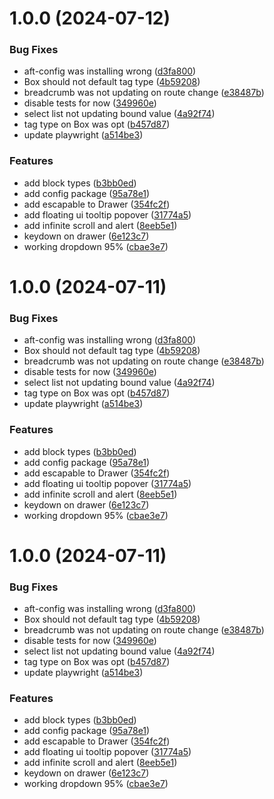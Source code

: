 # 1.0.0 (2024-07-12)

### Bug Fixes

- aft-config was installing wrong ([d3fa800](https://github.com/blujedis/aft-ui/commit/d3fa800a0339838b5d72c6d69330495865169326))
- Box should not default tag type ([4b59208](https://github.com/blujedis/aft-ui/commit/4b59208921234440663fd11c3c145bc0891a64fe))
- breadcrumb was not updating on route change ([e38487b](https://github.com/blujedis/aft-ui/commit/e38487b9a910c0cb64d7b6df88b8c416241d5fd8))
- disable tests for now ([349960e](https://github.com/blujedis/aft-ui/commit/349960e1819d4cab0ca531c8ced5577c6c416c78))
- select list not updating bound value ([4a92f74](https://github.com/blujedis/aft-ui/commit/4a92f74120e04aa8f07df61cd464306fbc5fc044))
- tag type on Box was opt ([b457d87](https://github.com/blujedis/aft-ui/commit/b457d87380c84608df848e8b9c288970794013f3))
- update playwright ([a514be3](https://github.com/blujedis/aft-ui/commit/a514be35c1528d742a079ae8210b8ace896db88a))

### Features

- add block types ([b3bb0ed](https://github.com/blujedis/aft-ui/commit/b3bb0edfad2e1c87b5ef8a28cc1dbec48864ec28))
- add config package ([95a78e1](https://github.com/blujedis/aft-ui/commit/95a78e17bf2b4bb9d621e60aba553828c9edb561))
- add escapable to Drawer ([354fc2f](https://github.com/blujedis/aft-ui/commit/354fc2f23cb6203178adf5ffc75e516770659c4d))
- add floating ui tooltip popover ([31774a5](https://github.com/blujedis/aft-ui/commit/31774a5b08be5f267b40e12496b1f372717df437))
- add infinite scroll and alert ([8eeb5e1](https://github.com/blujedis/aft-ui/commit/8eeb5e168b350e71e27b5125814a682ba5aef89c))
- keydown on drawer ([6e123c7](https://github.com/blujedis/aft-ui/commit/6e123c72fd2c55ab648f8647581de71a93f5187d))
- working dropdown 95% ([cbae3e7](https://github.com/blujedis/aft-ui/commit/cbae3e7049f72f8395ac1bc173a9b2f3594b0dc8))

# 1.0.0 (2024-07-11)

### Bug Fixes

- aft-config was installing wrong ([d3fa800](https://github.com/blujedis/aft-ui/commit/d3fa800a0339838b5d72c6d69330495865169326))
- Box should not default tag type ([4b59208](https://github.com/blujedis/aft-ui/commit/4b59208921234440663fd11c3c145bc0891a64fe))
- breadcrumb was not updating on route change ([e38487b](https://github.com/blujedis/aft-ui/commit/e38487b9a910c0cb64d7b6df88b8c416241d5fd8))
- disable tests for now ([349960e](https://github.com/blujedis/aft-ui/commit/349960e1819d4cab0ca531c8ced5577c6c416c78))
- select list not updating bound value ([4a92f74](https://github.com/blujedis/aft-ui/commit/4a92f74120e04aa8f07df61cd464306fbc5fc044))
- tag type on Box was opt ([b457d87](https://github.com/blujedis/aft-ui/commit/b457d87380c84608df848e8b9c288970794013f3))
- update playwright ([a514be3](https://github.com/blujedis/aft-ui/commit/a514be35c1528d742a079ae8210b8ace896db88a))

### Features

- add block types ([b3bb0ed](https://github.com/blujedis/aft-ui/commit/b3bb0edfad2e1c87b5ef8a28cc1dbec48864ec28))
- add config package ([95a78e1](https://github.com/blujedis/aft-ui/commit/95a78e17bf2b4bb9d621e60aba553828c9edb561))
- add escapable to Drawer ([354fc2f](https://github.com/blujedis/aft-ui/commit/354fc2f23cb6203178adf5ffc75e516770659c4d))
- add floating ui tooltip popover ([31774a5](https://github.com/blujedis/aft-ui/commit/31774a5b08be5f267b40e12496b1f372717df437))
- add infinite scroll and alert ([8eeb5e1](https://github.com/blujedis/aft-ui/commit/8eeb5e168b350e71e27b5125814a682ba5aef89c))
- keydown on drawer ([6e123c7](https://github.com/blujedis/aft-ui/commit/6e123c72fd2c55ab648f8647581de71a93f5187d))
- working dropdown 95% ([cbae3e7](https://github.com/blujedis/aft-ui/commit/cbae3e7049f72f8395ac1bc173a9b2f3594b0dc8))

# 1.0.0 (2024-07-11)

### Bug Fixes

- aft-config was installing wrong ([d3fa800](https://github.com/blujedis/aft-ui/commit/d3fa800a0339838b5d72c6d69330495865169326))
- Box should not default tag type ([4b59208](https://github.com/blujedis/aft-ui/commit/4b59208921234440663fd11c3c145bc0891a64fe))
- breadcrumb was not updating on route change ([e38487b](https://github.com/blujedis/aft-ui/commit/e38487b9a910c0cb64d7b6df88b8c416241d5fd8))
- disable tests for now ([349960e](https://github.com/blujedis/aft-ui/commit/349960e1819d4cab0ca531c8ced5577c6c416c78))
- select list not updating bound value ([4a92f74](https://github.com/blujedis/aft-ui/commit/4a92f74120e04aa8f07df61cd464306fbc5fc044))
- tag type on Box was opt ([b457d87](https://github.com/blujedis/aft-ui/commit/b457d87380c84608df848e8b9c288970794013f3))
- update playwright ([a514be3](https://github.com/blujedis/aft-ui/commit/a514be35c1528d742a079ae8210b8ace896db88a))

### Features

- add block types ([b3bb0ed](https://github.com/blujedis/aft-ui/commit/b3bb0edfad2e1c87b5ef8a28cc1dbec48864ec28))
- add config package ([95a78e1](https://github.com/blujedis/aft-ui/commit/95a78e17bf2b4bb9d621e60aba553828c9edb561))
- add escapable to Drawer ([354fc2f](https://github.com/blujedis/aft-ui/commit/354fc2f23cb6203178adf5ffc75e516770659c4d))
- add floating ui tooltip popover ([31774a5](https://github.com/blujedis/aft-ui/commit/31774a5b08be5f267b40e12496b1f372717df437))
- add infinite scroll and alert ([8eeb5e1](https://github.com/blujedis/aft-ui/commit/8eeb5e168b350e71e27b5125814a682ba5aef89c))
- keydown on drawer ([6e123c7](https://github.com/blujedis/aft-ui/commit/6e123c72fd2c55ab648f8647581de71a93f5187d))
- working dropdown 95% ([cbae3e7](https://github.com/blujedis/aft-ui/commit/cbae3e7049f72f8395ac1bc173a9b2f3594b0dc8))
